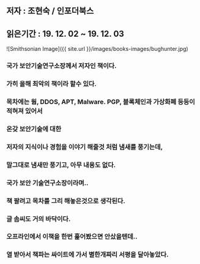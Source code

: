 ## 저자 : 조현숙 / 인포더북스

## 읽은기간 : 19. 12. 02  ~ 19. 12. 03

![Smithsonian Image]({{ site.url }}/images/books-images/bughunter.jpg)

### 국가 보안기술연구소장께서 저자인 책이다.

### 가히 올해 최악의 책이라 할수 있다.

### 목차에는 웜, DDOS, APT, Malware. PGP, 블록체인과 가상화폐 등등이 적혀져 있어서

### 온갖 보안기술에 대한

### 저자의 지식이나 경험을 이야기 해줄것 처럼 냄새를 풍기는데,

### 말그대로 냄새만 풍기고, 아무 내용도 없다.

### 국가 보안 기술연구소장이라며..

### 책 팔려고 목차를 그리 해놓은것으로 생각된다.

### 글 솜씨도 거의 바닥이다.

### 오프라인에서 이책을 한번 훑어봤으면 안샀을텐데..

### 열 받아서 책파는 싸이트에 가서 별한개짜리 서평을 달아놓았다.
